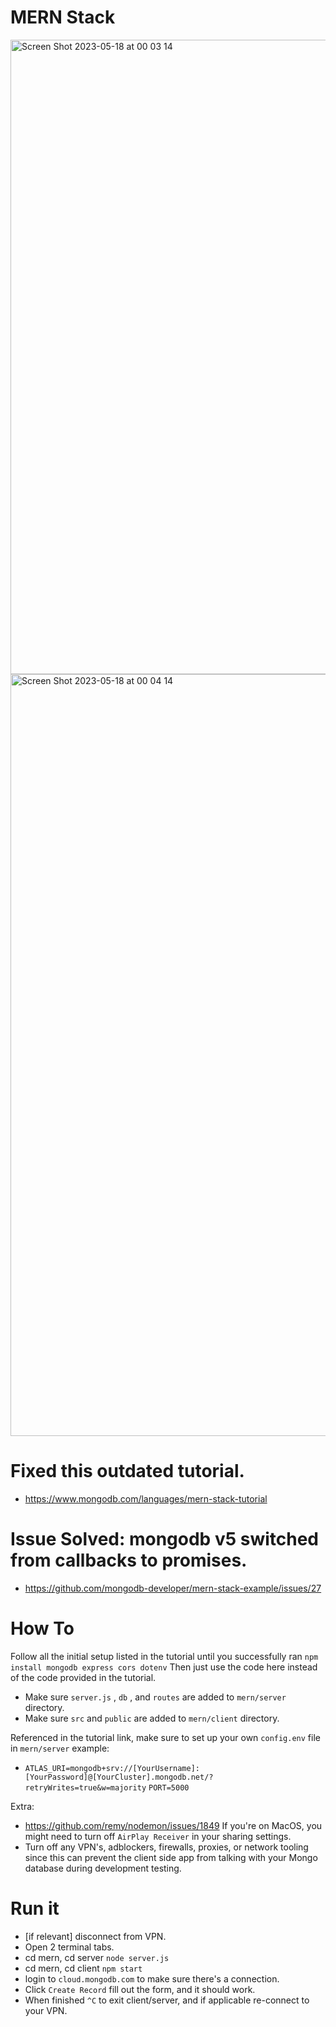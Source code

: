 # MERN Stack

<img width="1015" alt="Screen Shot 2023-05-18 at 00 03 14" src="https://github.com/Garrett96/mern-tutorial-fix/assets/46694517/6ebb7129-4581-4557-90d8-66fed41c61dd">

<img width="1219" alt="Screen Shot 2023-05-18 at 00 04 14" src="https://github.com/Garrett96/mern-tutorial-fix/assets/46694517/e4d7aeae-fa0c-482d-9af9-a60d4918175b">

# Fixed this outdated tutorial.
- https://www.mongodb.com/languages/mern-stack-tutorial

# Issue Solved: mongodb v5 switched from callbacks to promises.
- https://github.com/mongodb-developer/mern-stack-example/issues/27

# How To
Follow all the initial setup listed in the tutorial until you successfully ran `npm install mongodb express cors dotenv`
Then just use the code here instead of the code provided in the tutorial. 

- Make sure `server.js` , `db` , and `routes` are added to `mern/server` directory.
- Make sure `src` and `public` are added to `mern/client` directory.

Referenced in the tutorial link, make sure to set up your own `config.env` file in `mern/server`
example:
 * `ATLAS_URI=mongodb+srv://[YourUsername]:[YourPassword]@[YourCluster].mongodb.net/?retryWrites=true&w=majority`
   `PORT=5000`
   
Extra:
 * https://github.com/remy/nodemon/issues/1849 If you're on MacOS, you might need to turn off `AirPlay Receiver` in your sharing settings.
 * Turn off any VPN's, adblockers, firewalls, proxies, or network tooling since this can prevent the client side app from talking with your Mongo database during development testing.

# Run it
- [if relevant] disconnect from VPN.
- Open 2 terminal tabs.
- cd mern, cd server `node server.js`
- cd mern, cd client `npm start`
- login to `cloud.mongodb.com` to make sure there's a connection.
- Click `Create Record` fill out the form, and it should work.
- When finished `^C` to exit client/server, and if applicable re-connect to your VPN.

